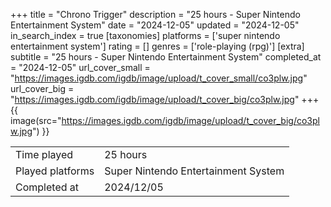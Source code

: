 +++
title = "Chrono Trigger"
description = "25 hours - Super Nintendo Entertainment System"
date = "2024-12-05"
updated = "2024-12-05"
in_search_index = true
[taxonomies]
platforms = ['super nintendo entertainment system']
rating = []
genres = ['role-playing (rpg)']
[extra]
subtitle = "25 hours - Super Nintendo Entertainment System"
completed_at = "2024-12-05"
url_cover_small = "https://images.igdb.com/igdb/image/upload/t_cover_small/co3plw.jpg"
url_cover_big = "https://images.igdb.com/igdb/image/upload/t_cover_big/co3plw.jpg"
+++
{{ image(src="https://images.igdb.com/igdb/image/upload/t_cover_big/co3plw.jpg") }}

|              |            |
| ------------ | ---------- |
| Time played  | 25 hours |
| Played platforms    | Super Nintendo Entertainment System |
| Completed at | 2024/12/05 |


